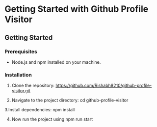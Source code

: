 # Getting Started with Github Profile Visitor


## Getting Started

### Prerequisites

- Node.js and npm installed on your machine.

### Installation

1. Clone the repository:
   https://github.com/Rishabh8210/github-profile-visitor.git

2. Navigate to the project directory:
   cd github-profile-visitor

3.Install dependencies:
   npm install

4. Now run the project using
   npm run start
